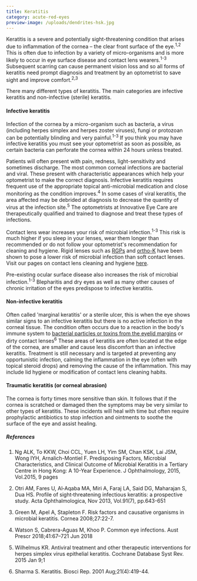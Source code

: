 ```yaml
---
title: Keratitis
category: acute-red-eyes
preview-image: /uploads/dendrites-hsk.jpg
---
```


<div class="employee-heading">
<p>Keratitis is a severe and potentially sight-threatening condition that arises due to inflammation of the cornea – the clear front surface of the eye.<sup>1,2</sup> This is often due to infection by a variety of micro-organisms and is more likely to occur in eye surface disease and contact lens wearers.<sup>1-3</sup> Subsequent scarring can cause permanent vision loss and so all forms of keratitis need prompt diagnosis and treatment by an optometrist to save sight and improve comfort.<sup>2,3</sup></p>
</div>

There many different types of keratitis. The main categories are infective keratitis and non-infective (sterile) keratitis.

#### Infective keratitis

Infection of the cornea by a micro-organism such as bacteria, a virus (including herpes simplex and herpes zoster viruses), fungi or protozoan can be potentially blinding and very painful.<sup>1-3</sup> If you think you may have infective keratitis you must see your optometrist as soon as possible, as certain bacteria can perforate the cornea within 24 hours unless treated. 

Patients will often present with pain, redness, light-sensitivity and sometimes discharge. The most common corneal infections are bacterial and viral. These present with characteristic appearances which help your optometrist to make the correct diagnosis. Infective keratitis requires frequent use of the appropriate topical anti-microbial medication and close monitoring as the condition improves.<sup>4</sup> In some cases of viral keratitis, the area affected may be debrided at diagnosis to decrease the quantity of virus at the infection site.<sup>5</sup> The optometrists at Innovative Eye Care are therapeutically qualified and trained to diagnose and treat these types of infections.

Contact lens wear increases your risk of microbial infection.<sup>1-3</sup> This risk is much higher if you sleep in your lenses, wear them longer than recommended or do not follow your optometrist's recommendation for cleaning and hygiene. Rigid lenses such as [RGPs](/what-we-do/gas-permeable-contact-lenses) and [ortho-K](/what-we-do/orthokeratology-corneal-reshaping) have been shown to pose a lower risk of microbial infection than soft contact lenses. Visit our pages on contact lens cleaning and hygiene [here](/patient-resources/care-of-soft-disposable-contact-lenses).

Pre-existing ocular surface disease also increases the risk of microbial infection.<sup>1-3</sup> Blepharitis and dry eyes as well as many other causes of chronic irritation of the eyes predispose to infective keratitis.

#### Non-infective keratitis

Often called 'marginal keratitis' or a sterile ulcer, this is when the eye shows similar signs to an infective keratitis but there is no active infection in the corneal tissue. The condition often occurs due to a reaction in the body's immune system to [bacterial particles or toxins from the eyelid margins](/what-we-do/blepharitis) or dirty contact lenses<sup>6</sup> These areas of keratitis are often located at the edge of the cornea, are smaller and cause less discomfort than an infective keratitis. Treatment is still necessary and is targeted at preventing any opportunistic infection, calming the inflammation in the eye (often with topical steroid drops) and removing the cause of the inflammation. This may include lid hygiene or modification of contact lens cleaning habits.

#### Traumatic keratitis (or corneal abrasion)

The cornea is forty times more sensitive than skin. It follows that if the cornea is scratched or damaged then the symptoms may be very similar to other types of keratitis. These incidents will heal with time but often require prophylactic antibiotics to stop infection and ointments to soothe the surface of the eye and assist healing.

##### References

1. Ng ALK, To KKW, Choi CCL, Yuen LH, Yim SM, Chan KSK, Lai JSM, Wong IYH, Arnalich-Montiel F. Predisposing Factors, Microbial Characteristics, and Clinical Outcome of Microbial Keratitis in a Tertiary Centre in Hong Kong: A 10-Year Experience. J Ophthalmology, 2015, Vol.2015, 9 pages

2. Otri AM, Fares U, Al‐Aqaba MA, Miri A, Faraj LA, Said DG, Maharajan S, Dua HS. Profile of sight‐threatening infectious keratitis: a prospective study. Acta Ophthalmologica, Nov 2013, Vol.91(7), pp.643-651

3. Green M, Apel A, Stapleton F. Risk factors and causative organisms in microbial keratitis. Cornea 2008;27:22-7.

4. Watson S, Cabrera-Aguas M, Khoo P. Common eye infections. Aust Prescr 2018;41:67–721 Jun 2018

5. Wilhelmus KR. Antiviral treatment and other therapeutic interventions for herpes simplex virus epithelial keratitis. Cochrane Database Syst Rev. 2015 Jan 9;1

6. Sharma S. Keratitis. Biosci Rep. 2001 Aug;21(4):419-44.
